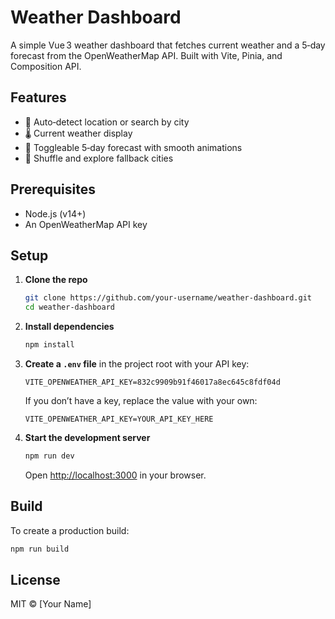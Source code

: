 # Weather Dashboard

A simple Vue 3 weather dashboard that fetches current weather and a 5‑day forecast from the OpenWeatherMap API. Built with Vite, Pinia, and Composition API.

## Features

- 📍 Auto‑detect location or search by city  
- 🌡️ Current weather display  
- 📅 Toggleable 5‑day forecast with smooth animations  
- 🔀 Shuffle and explore fallback cities  

## Prerequisites

- Node.js (v14+)  
- An OpenWeatherMap API key

## Setup

1. **Clone the repo**  
   ```bash
   git clone https://github.com/your-username/weather-dashboard.git
   cd weather-dashboard
   ```

2. **Install dependencies**  
   ```bash
   npm install
   ```

3. **Create a `.env` file** in the project root with your API key:  
   ```
   VITE_OPENWEATHER_API_KEY=832c9909b91f46017a8ec645c8fdf04d
   ```
   If you don’t have a key, replace the value with your own:
   ```
   VITE_OPENWEATHER_API_KEY=YOUR_API_KEY_HERE
   ```

4. **Start the development server**  
   ```bash
   npm run dev
   ```
   Open [http://localhost:3000](http://localhost:3000) in your browser.

## Build

To create a production build:
```bash
npm run build
```

## License

MIT © [Your Name]
